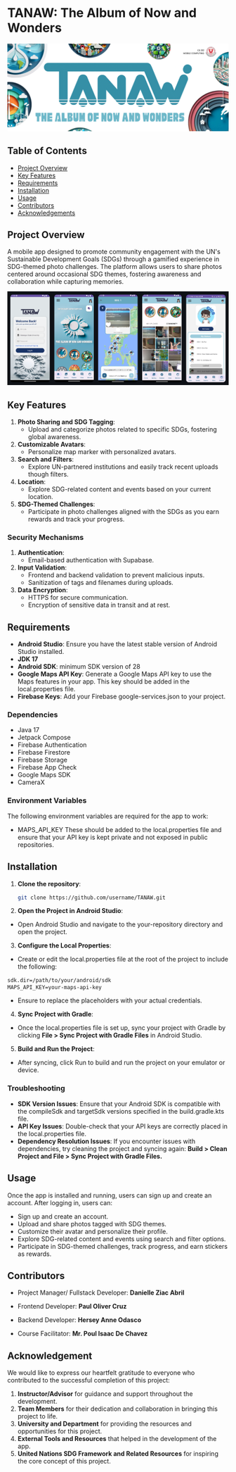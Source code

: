 # TANAW: The Album of Now and Wonders

![App Screenshot](docs/header.png)
## Table of Contents

- [Project Overview](#project-overview)
- [Key Features](#key-features)
- [Requirements](#requirements)
- [Installation](#installation)
- [Usage](#usage)
- [Contributors](#contributors)
- [Acknowledgements](#acknowledgements)

## Project Overview
A mobile app designed to promote community engagement with the UN's Sustainable Development Goals (SDGs) through a gamified experience in SDG-themed photo challenges. The platform allows users to share photos centered around occasional SDG themes, fostering awareness and collaboration while capturing memories. 

![App Screenshot](docs/layouts.png)
## Key Features
1. **Photo Sharing and SDG Tagging**:
   - Upload and categorize photos related to specific SDGs, fostering global awareness.
2. **Customizable Avatars**:
   - Personalize map marker with personalized avatars.
3. **Search and Filters**:
   - Explore UN-partnered institutions and easily track recent uploads though filters.
4. **Location**:
   - Explore SDG-related content and events based on your current location.
5. **SDG-Themed Challenges**:
   - Participate in photo challenges aligned with the SDGs as you earn rewards and track your progress.


### Security Mechanisms
1. **Authentication**:
   - Email-based authentication with Supabase.
2. **Input Validation**:
   - Frontend and backend validation to prevent malicious inputs.
   - Sanitization of tags and filenames during uploads.
3. **Data Encryption**:
   - HTTPS for secure communication.
   - Encryption of sensitive data in transit and at rest.

## Requirements
- **Android Studio**: Ensure you have the latest stable version of Android Studio installed.
- **JDK 17**
- **Android SDK**: minimum SDK version of 28
- **Google Maps API Key**: Generate a Google Maps API key to use the Maps features in your app. This key should be added in the local.properties file.
- **Firebase Keys**: Add your Firebase google-services.json to your project.

### Dependencies
- Java 17
- Jetpack Compose
- Firebase Authentication
- Firebase Firestore
- Firebase Storage
- Firebase App Check
- Google Maps SDK
- CameraX

### Environment Variables
The following environment variables are required for the app to work:
- MAPS_API_KEY
These should be added to the local.properties file and ensure that your API key is kept private and not exposed in public repositories.


## Installation

1. **Clone the repository**:
   ```bash
   git clone https://github.com/username/TANAW.git
   ```
2. **Open the Project in Android Studio**:
- Open Android Studio and navigate to the your-repository directory and open the project.
3. **Configure the Local Properties**:
- Create or edit the local.properties file at the root of the project to include the following:
```properties
sdk.dir=/path/to/your/android/sdk
MAPS_API_KEY=your-maps-api-key
```
- Ensure to replace the placeholders with your actual credentials.

4. **Sync Project with Gradle**:
- Once the local.properties file is set up, sync your project with Gradle by clicking **File > Sync Project with Gradle Files** in Android Studio.

5. **Build and Run the Project**:
- After syncing, click Run to build and run the project on your emulator or device.

### Troubleshooting

- **SDK Version Issues**: Ensure that your Android SDK is compatible with the compileSdk and targetSdk versions specified in the build.gradle.kts file.
- **API Key Issues**: Double-check that your API keys are correctly placed in the local.properties file.
- **Dependency Resolution Issues**: If you encounter issues with dependencies, try cleaning the project and syncing again: **Build > Clean Project and File > Sync Project with Gradle Files.**

## Usage
Once the app is installed and running, users can sign up and create an account. After logging in, users can:
- Sign up and create an account.
- Upload and share photos tagged with SDG themes.
- Customize their avatar and personalize their profile.
- Explore SDG-related content and events using search and filter options.
- Participate in SDG-themed challenges, track progress, and earn stickers as rewards.

## Contributors

- Project Manager/ Fullstack Developer: **Danielle Ziac Abril**
- Frontend Developer: **Paul Oliver Cruz**
- Backend Developer: **Hersey Anne Odasco**

- Course Facilitator: **Mr. Poul Isaac De Chavez**

## Acknowledgement

We would like to express our heartfelt gratitude to everyone who contributed to the successful completion of this project:

1. **Instructor/Advisor** for guidance and support throughout the development.
2. **Team Members** for their dedication and collaboration in bringing this project to life.
3. **University and Department** for providing the resources and opportunities for this project.
4. **External Tools and Resources** that helped in the development of the app.
5. **United Nations SDG Framework and Related Resources** for inspiring the core concept of this project.
